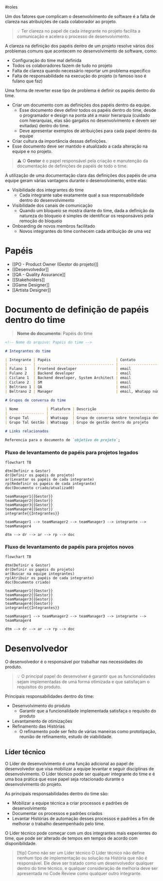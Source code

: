 #roles

Um dos fatores que complicam o desenvolvimento de software é a falta de clareza nas atribuições de cada colaborador ao projeto. 

> 💡 Ter clareza no papel de cada integrante no projeto facilita a comunicação e acelera o processo de desenvolvimento.

A clareza na definição dos papéis dentro de um projeto resolve vários dos problemas comuns que acontecem no desenvolvimento de software, como:

- Configuração do time mal definida
- Todos os colaboradores fazem de tudo no projeto
- Falta de clareza quando necessário reportar um problema específico
- Falta de responsabilidade na execução do projeto (o famoso isso é fulano que faz)

Uma forma de reverter esse tipo de problema é definir os papéis dentro do time.

- Criar um documento com as definições dos papéis dentro da equipe.
  - Esse documento deve definir todos os papéis dentro do time, desde o programador e design na ponta até a maior hierarquia (cuidado com hierarquias, elas são gargalos no desenvolvimento e devem ser evitadas) dentro do time.
  - Deve apresentar exemplos de atribuições para cada papel dentro da equipe
- Criar cultura da importância dessas definições.
- Esse documento deve ser mantido e atualizado a cada alteração na equipe e no projeto.

> ⚠️ O **Gestor** é o papel responsável pela criação e manutenção da documentação de definições de papéis de todo o time.

A utilização de uma documentação clara das definições dos papéis de uma equipe geram várias vantagens durante o desenvolvimento, entre elas:

- Visibilidade dos integrantes do time
	- Cada integrante sabe exatamente qual a sua responsabilidade dentro do desenvolvimento
- Visibilidade dos canais de comunicação
	- Quando um bloqueio se mostra diante do time, dada a definição da natureza do bloqueio é simples de identificar os responsáveis pela remoção do bloqueio
- Onboarding de novos membros facilitado
	- Novos integrantes do time conhecem cada atribuição de uma vez

# Papéis

- [[PO - Product Owner (Gestor do projeto)]]
- [[Desenvolvedor]]
- [[QA - Quality Assurance]]
- [[Stakeholders]]
- [[Game Designer]]
- [[Artista Designer]]

# Documento de definição de papéis dentro do time

> **Nome do documento:** Papéis do time

```md
<!-- Nome do arquivo: Papéis do time -->

# Integrantes do time

| Integrante | Papéis                              | Contato               |
| ---------- | ----------------------------------- | --------------------- |
| Fulano 1   | Frontend developer                  | email                 |
| Fulano 2   | Backend developer                   | email                 |
| Ciclano 1  | Backend developer, System Architect | email                 |
| Ciclano 2  | SM                                  | email                 |
| Beltrano 1 | QA                                  | email                 |
| Beltrano 2 | Manager                             | email, Whatapp número |

# Grupos de conversa do time

| Nome             | Plataform | Descrição                                            |
| ---------------- | --------- | ---------------------------------------------------- |
| Grupo Tal        | Whatsapp  | Grupo de conversa sobre tecnologia dentro do projeto |
| Grupo Tal Gestão | Whatsapp  | Grupo de gestão dentro do projeto                    |

# Links relacionados

Referencia para o documento de `objetivo do projeto`;

```

### Fluxo de levantamento de papéis para projetos legados

```mermaid
flowchart TB

dtm(Definir o Gestor)
dr(Definir os papéis do projeto)
ar(Levantar os papéis de cada integrante)
rp(Redefinir os papéis de cada integrante)
doc(Documento criado/atualizad0)

teamManager1{{Gestor}}
teamManager2{{Gestor}}
teamManager3{{Gestor}}
teamManager4{{Gestor}}
integrante{{Integrantes}}

teamManager1 --> teamManager2 --> teamManager3 --> integrante --> teamManager4

dtm --> dr --> ar --> rp --> doc
```

### Fluxo de levantamento de papéis para projetos novos

```mermaid
flowchart TB

dtm(Definir o Gestor)
dr(Definir os papéis do projeto)
ar(Buscar na equipe integrantes)
rp(Atribuir os papéis de cada integrante)
doc(Documento criado)

teamManager1{{Gestor}}
teamManager2{{Gestor}}
teamManager3{{Gestor}}
teamManager4{{Gestor}}
integrante{{Integrantes}}

teamManager1 --> teamManager2 --> teamManager3 --> integrante --> teamManager4

dtm --> dr --> ar --> rp --> doc
```

# Desenvolvedor

O desenvolvedor é o responsável por trabalhar nas necessidades do produto.

> 💡 O principal papel do desenvolver é garantir que as funcionalidades sejam implementadas de uma forma otimizada e que satisfaçam o requisitos do produto.

Principais responsabilidades dentro do time:

- Desenvolvimento do produto
  - Garantir que a funcionalidade implementada satisfaça o requisito do produto
- Levantamento de otimizações
- Refinamento das Histórias
	- O refinamento pode ser feito de várias maneiras como prototipação, reunião de refinamento, estudo de viabilidade.

## Líder técnico

O Líder de desenvolvimento é uma função adicional ao papel de desenvolvedor que visa mobilizar a equipe levantar e seguir disciplinas de desenvolvimento. O Líder técnico pode ser qualquer integrante do time e é uma boa prática que esse papel seja rotacionado durante o desenvolvimento do projeto.

As principais responsabilidades dentro do time são:

- Mobilizar a equipe técnica a criar processos e padrões de desenvolvimento
- Documentar os processos e padrões criados
- Levantar Histórias de automação desses processos e padrões a fim de melhorar o trabalho desempenhado pelo time.

O Líder técnico pode começar com um dos integrantes mais experientes do time, que pode ser alterado de tempos em tempos de acordo com disponibilidade.

> [!tip] Como não ser um Líder técnico
> O Líder técnico não define nenhum tipo de implementação ou solução na História que não é responsável. 
> Ele deve ser tratado como um desenvolvedor qualquer dentro do time técnico, e qualquer consideração de melhoria deve ser apresentada no Code Review como qualquer outro integrante.
